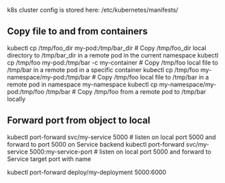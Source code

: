 k8s cluster config is stored here: /etc/kubernetes/manifests/

## Copy file to and from containers

kubectl cp /tmp/foo_dir my-pod:/tmp/bar_dir # Copy /tmp/foo_dir local directory to /tmp/bar_dir in a remote pod in the current namespace
kubectl cp /tmp/foo my-pod:/tmp/bar -c my-container # Copy /tmp/foo local file to /tmp/bar in a remote pod in a specific container
kubectl cp /tmp/foo my-namespace/my-pod:/tmp/bar # Copy /tmp/foo local file to /tmp/bar in a remote pod in namespace my-namespace
kubectl cp my-namespace/my-pod:/tmp/foo /tmp/bar # Copy /tmp/foo from a remote pod to /tmp/bar locally

## Forward port from object to local

kubectl port-forward svc/my-service 5000 # listen on local port 5000 and forward to port 5000 on Service backend
kubectl port-forward svc/my-service 5000:my-service-port # listen on local port 5000 and forward to Service target port with name <my-service-port>

kubectl port-forward deploy/my-deployment 5000:6000
